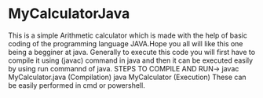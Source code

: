 # MyCalculatorJava
This is a simple Arithmetic calculator which is made with the help of basic coding of the programming language JAVA.Hope you all will like this one being a begginer at java.
Generally to execute this code you will first have to compile it using (javac) command in java and then it can be executed easily by using run commannd of java.
STEPS TO COMPILE AND RUN->
javac MyCalculator.java (Compilation)
java MyCalculator (Execution)
These can be easily performed in cmd or powershell.
